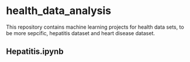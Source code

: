 # health_data_analysis

This repository contains machine learning projects for health data sets, to be more sepcific, hepatitis dataset and heart disease dataset. 

## Hepatitis.ipynb

